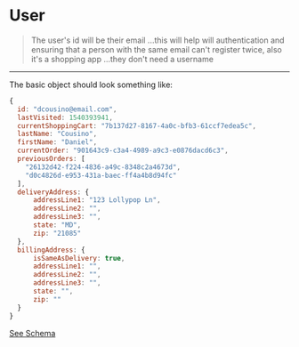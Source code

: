 # User

> The user's id will be their email ...this will help will authentication and ensuring that a person with the same email can't register twice, also it's a shopping app ...they don't need a username

---

The basic object should look something like:

```javascript
{
  id: "dcousino@email.com",
  lastVisited: 1540393941,
  currentShoppingCart: "7b137d27-8167-4a0c-bfb3-61ccf7edea5c",
  lastName: "Cousino",
  firstName: "Daniel",
  currentOrder: "901643c9-c3a4-4989-a9c3-e0876dacd6c3",
  previousOrders: [
    "26132d42-f224-4836-a49c-8348c2a4673d",
    "d0c4826d-e953-431a-baec-ff4a4b8d94fc"
  ],
  deliveryAddress: {
      addressLine1: "123 Lollypop Ln",
      addressLine2: "",
      addressLine3: "",
      state: "MD",
      zip: "21085"
  },
  billingAddress: {
      isSameAsDelivery: true,
      addressLine1: "",
      addressLine2: "",
      addressLine3: "",
      state: "",
      zip: ""
  }
}
```

[See Schema](https://github.com/dcousino/Walcart/docs/user/user.schema.md)
